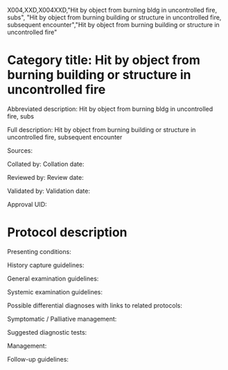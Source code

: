 X004,XXD,X004XXD,"Hit by object from burning bldg in uncontrolled fire, subs", "Hit by object from burning building or structure in uncontrolled fire, subsequent encounter","Hit by object from burning building or structure in uncontrolled fire"
# Category title: Hit by object from burning building or structure in uncontrolled fire

Abbreviated description: Hit by object from burning bldg in uncontrolled fire, subs

Full description: Hit by object from burning building or structure in uncontrolled fire, subsequent encounter

Sources:

Collated by:
Collation date:

Reviewed by:
Review date:

Validated by:
Validation date:

Approval UID:

# Protocol description

Presenting conditions:

History capture guidelines:

General examination guidelines:

Systemic examination guidelines:

Possible differential diagnoses with links to related protocols:

Symptomatic / Palliative management:

Suggested diagnostic tests:

Management:

Follow-up guidelines:
